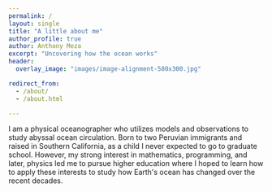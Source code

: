 ```yaml
---
permalink: /
layout: single 
title: "A little about me"
author_profile: true
author: Anthony Meza
excerpt: "Uncovering how the ocean works"
header:
  overlay_image: "images/image-alignment-580x300.jpg"

redirect_from: 
  - /about/
  - /about.html

---
```


I am a physical oceanographer who utilizes models and observations to study abyssal ocean circulation. Born to two Peruvian immigrants and raised in Southern California, as a child I never expected to go to graduate school. However, my strong interest in mathematics, programming, and later, physics led me to pursue higher education where I hoped to learn how to apply these interests to study how Earth's ocean has changed over the recent decades. 
